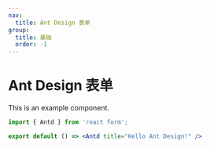 ```yaml
---
nav: 
  title: Ant Design 表单
group:
  title: 基础
  order: -1
---
```


# Ant Design 表单

This is an example component.

```jsx
import { Antd } from 'react form';

export default () => <Antd title="Hello Ant Design!" />
```
